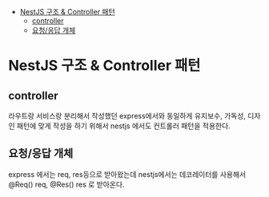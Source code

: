 <!-- TOC -->

- [NestJS 구조 & Controller 패턴](#nestjs-%EA%B5%AC%EC%A1%B0--controller-%ED%8C%A8%ED%84%B4)
  - [controller](#controller)
  - [요청/응답 개체](#%EC%9A%94%EC%B2%AD%EC%9D%91%EB%8B%B5-%EA%B0%9C%EC%B2%B4)

<!-- /TOC -->

# NestJS 구조 & Controller 패턴

## controller 
라우트랑 서비스랑 분리해서 작성했던 express에서와 동일하게 유지보수, 가독성, 디자인 패턴에 맞게 작성을 하기 위해서 nestjs 에서도 컨트롤러 패턴을 적용한다. 

## 요청/응답 개체
express 에서는 req, res등으로 받아왔는데 nestjs에서는 데코레이터를 사용해서 @Req() req, @Res() res 로 받아온다.